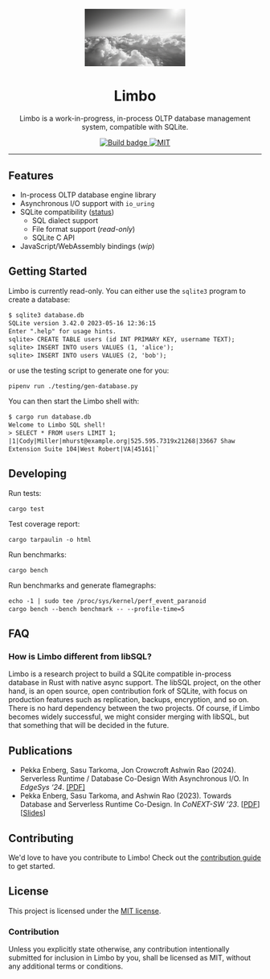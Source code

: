 <p align="center">
  <img src="limbo.png" alt="Limbo" width="200"/>
  <h1 align="center">Limbo</h1>
</p>

<p align="center">
  Limbo is a work-in-progress, in-process OLTP database management system, compatible with SQLite.
</p>

<p align="center">
  <a href="https://github.com/penberg/limbo/actions">
    <img src="https://github.com/penberg/limbo/actions/workflows/rust.yml/badge.svg" alt="Build badge">
  </a>
  <a href="https://github.com/penberg/limbo/blob/main/LICENSE.md">
    <img src="https://img.shields.io/badge/license-MIT-blue" alt="MIT" title="MIT License" />
  </a>
</p>

---

## Features

* In-process OLTP database engine library
* Asynchronous I/O support with `io_uring`
* SQLite compatibility ([status](COMPAT.md))
  * SQL dialect support
  * File format support (_read-only_)
  * SQLite C API
* JavaScript/WebAssembly bindings (_wip_)

## Getting Started

Limbo is currently read-only. You can either use the `sqlite3` program to create a database:

```console
$ sqlite3 database.db
SQLite version 3.42.0 2023-05-16 12:36:15
Enter ".help" for usage hints.
sqlite> CREATE TABLE users (id INT PRIMARY KEY, username TEXT);
sqlite> INSERT INTO users VALUES (1, 'alice');
sqlite> INSERT INTO users VALUES (2, 'bob');
```

or use the testing script to generate one for you:

```console
pipenv run ./testing/gen-database.py
```

You can then start the Limbo shell with:

```console
$ cargo run database.db
Welcome to Limbo SQL shell!
> SELECT * FROM users LIMIT 1;
|1|Cody|Miller|mhurst@example.org|525.595.7319x21268|33667 Shaw Extension Suite 104|West Robert|VA|45161|`
```

## Developing

Run tests:

```console
cargo test
```

Test coverage report:

```
cargo tarpaulin -o html
```

Run benchmarks:

```console
cargo bench
```

Run benchmarks and generate flamegraphs:

```console
echo -1 | sudo tee /proc/sys/kernel/perf_event_paranoid
cargo bench --bench benchmark -- --profile-time=5
```

## FAQ

### How is Limbo different from libSQL?

Limbo is a research project to build a SQLite compatible in-process database in Rust with native async support. The libSQL project, on the other hand, is an open source, open contribution fork of SQLite, with focus on production features such as replication, backups, encryption, and so on. There is no hard dependency between the two projects. Of course, if Limbo becomes widely successful, we might consider merging with libSQL, but that something that will be decided in the future.

## Publications

* Pekka Enberg, Sasu Tarkoma, Jon Crowcroft Ashwin Rao (2024). Serverless Runtime / Database Co-Design With Asynchronous I/O. In _EdgeSys ‘24_. [[PDF]](https://penberg.org/papers/penberg-edgesys24.pdf)
* Pekka Enberg, Sasu Tarkoma, and Ashwin Rao (2023). Towards Database and Serverless Runtime Co-Design. In _CoNEXT-SW ’23_. [[PDF](https://penberg.org/papers/penberg-conext-sw-23.pdf)] [[Slides](https://penberg.org/papers/penberg-conext-sw-23-slides.pdf)]

## Contributing

We'd love to have you contribute to Limbo! Check out the [contribution guide] to get started.

## License

This project is licensed under the [MIT license].

### Contribution

Unless you explicitly state otherwise, any contribution intentionally submitted
for inclusion in Limbo by you, shall be licensed as MIT, without any additional
terms or conditions.

[contribution guide]: https://github.com/penberg/limbo/blob/main/CONTRIBUTING.md
[MIT license]: https://github.com/penberg/limbo/blob/main/LICENSE.md
